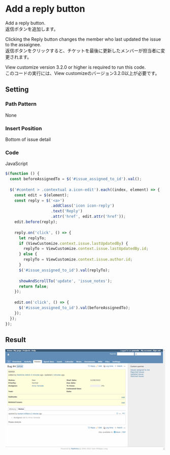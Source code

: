 # Add a reply button

Add a reply button.  
返信ボタンを追加します。

Clicking the Reply button changes the member who last updated the issue to the assaignee.  
返信ボタンをクリックすると、チケットを最後に更新したメンバーが担当者に変更されます。

View customize version 3.2.0 or higher is required to run this code.  
このコードの実行には、View customizeのバージョン3.2.0以上が必要です。

## Setting

### Path Pattern

None

### Insert Position

Bottom of issue detail
<!-- 
Head of all pages
Bottom of issue form
Bottom of issue detail
Bottom of all pages
-->

### Code

JavaScript
<!--
JavaScript
CSS
HTML
-->

```javascript
$(function () {
  const beforeAssignedTo = $('#issue_assigned_to_id').val();

  $('#content > .contextual a.icon-edit').each((index, element) => {
    const edit = $(element);
    const reply = $('<a>')
                    .addClass('icon icon-reply')
                    .text('Reply')
                    .attr('href', edit.attr('href'));
    edit.before(reply);

    reply.on('click', () => {
      let replyTo; 
      if (ViewCustomize.context.issue.lastUpdatedBy) {
        replyTo = ViewCustomize.context.issue.lastUpdatedBy.id;
      } else {
        replyTo = ViewCustomize.context.issue.author.id;
      }
      $('#issue_assigned_to_id').val(replyTo);

      showAndScrollTo('update', 'issue_notes');
      return false;
    });

    edit.on('click', () => {
      $('#issue_assigned_to_id').val(beforeAssignedTo);
    });
  });
});
```

## Result

![result](./result.gif)
